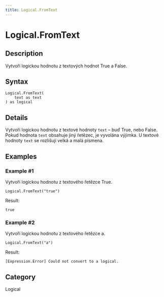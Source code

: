 ```yaml
---
title: Logical.FromText
---
```


# Logical.FromText


## Description

Vytvoří logickou hodnotu z textových hodnot True a False.


## Syntax

```powerquery
Logical.FromText(
    text as text
) as logical
```


## Details

Vytvoří logickou hodnotu z textové hodnoty <code>text</code> – buď True, nebo False. Pokud hodnota <code>text</code> obsahuje jiný řetězec, je vyvolána výjimka. U textové hodnoty <code>text</code> se rozlišují velká a malá písmena.


## Examples

### Example #1 
Vytvoří logickou hodnotu z textového řetězce True.
```powerquery
Logical.FromText("true")
```

Result: 
```powerquery
true
```


### Example #2 
Vytvoří logickou hodnotu z textového řetězce a.
```powerquery
Logical.FromText("a")
```

Result: 
```powerquery
[Expression.Error] Could not convert to a logical.
```




## Category
Logical
